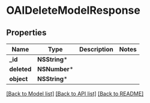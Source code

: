 # OAIDeleteModelResponse

## Properties
Name | Type | Description | Notes
------------ | ------------- | ------------- | -------------
**_id** | **NSString*** |  | 
**deleted** | **NSNumber*** |  | 
**object** | **NSString*** |  | 

[[Back to Model list]](../README.md#documentation-for-models) [[Back to API list]](../README.md#documentation-for-api-endpoints) [[Back to README]](../README.md)


